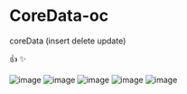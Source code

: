 # CoreData-oc
coreData (insert delete update)

:+1:
:sparkles:

![image](https://github.com/MrNobodyGithub/CoreData-oc/blob/master/imageDir/a.png)
![image](https://github.com/MrNobodyGithub/CoreData-oc/blob/master/imageDir/b.png)
![image](https://github.com/MrNobodyGithub/CoreData-oc/blob/master/imageDir/c.png)
![image](https://github.com/MrNobodyGithub/CoreData-oc/blob/master/imageDir/d.png)
![image](https://github.com/MrNobodyGithub/CoreData-oc/blob/master/imageDir/e.png)
